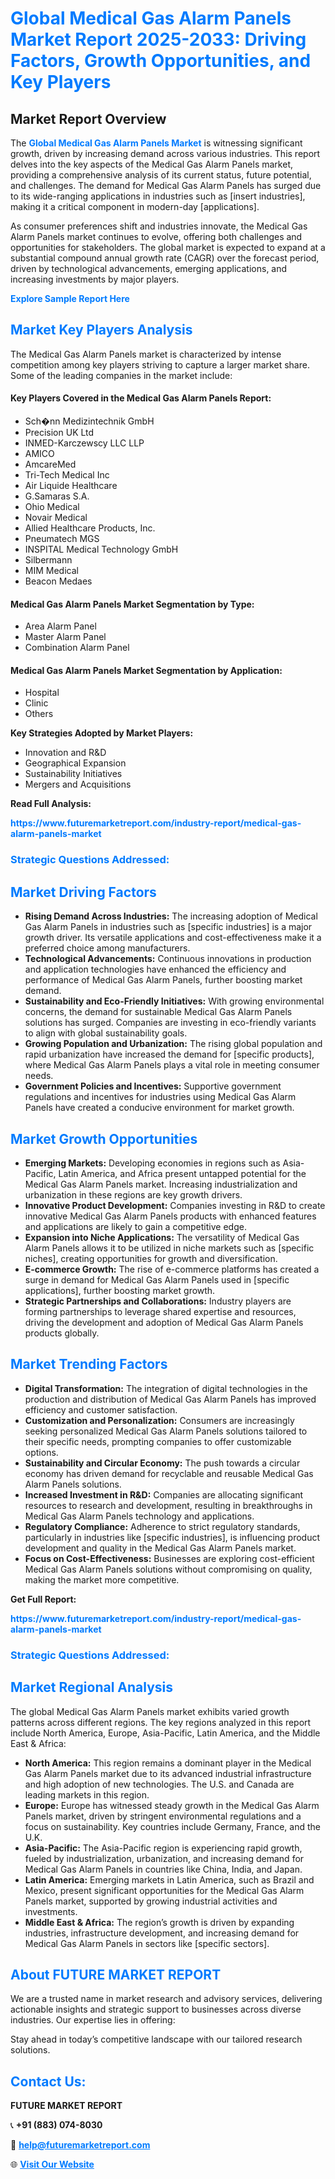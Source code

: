 <h1 style="color: #007BFF;">Global Medical Gas Alarm Panels Market Report 2025-2033: Driving Factors, Growth Opportunities, and Key Players</h1>

<section id="overview">
<h2>Market Report Overview</h2>
<p>The <a href="https://www.futuremarketreport.com/industry-report/medical-gas-alarm-panels-market" style="color: #007BFF; text-decoration: none;"><strong>Global Medical Gas Alarm Panels Market</strong></a> is witnessing significant growth, driven by increasing demand across various industries. This report delves into the key aspects of the Medical Gas Alarm Panels market, providing a comprehensive analysis of its current status, future potential, and challenges. The demand for Medical Gas Alarm Panels has surged due to its wide-ranging applications in industries such as [insert industries], making it a critical component in modern-day [applications].</p>
<p>As consumer preferences shift and industries innovate, the Medical Gas Alarm Panels market continues to evolve, offering both challenges and opportunities for stakeholders. The global market is expected to expand at a substantial compound annual growth rate (CAGR) over the forecast period, driven by technological advancements, emerging applications, and increasing investments by major players.</p>
</section>

<section id="overview">
<p><a href="https://www.futuremarketreport.com/request-sample/reportId=78987" style="color: #007BFF; text-decoration: none;"><strong>Explore Sample Report Here</strong></a></p>
</section>

<section id="key-players">
<h2 style="color: #007BFF;">Market Key Players Analysis</h2>
<p>The Medical Gas Alarm Panels market is characterized by intense competition among key players striving to capture a larger market share. Some of the leading companies in the market include:</p>
<h4>Key Players Covered in the Medical Gas Alarm Panels Report:</h4>
<ul><li>Sch�nn Medizintechnik GmbH</li><li>Precision UK Ltd</li><li>INMED-Karczewscy LLC LLP</li><li>AMICO</li><li>AmcareMed</li><li>Tri-Tech Medical Inc</li><li>Air Liquide Healthcare</li><li>G.Samaras S.A.</li><li>Ohio Medical</li><li>Novair Medical</li><li>Allied Healthcare Products, Inc.</li><li>Pneumatech MGS</li><li>INSPITAL Medical Technology GmbH</li><li>Silbermann</li><li>MIM Medical</li><li>Beacon Medaes</li></ul>
<h4>Medical Gas Alarm Panels Market Segmentation by Type:</h4>
<ul><li>Area Alarm Panel</li><li>Master Alarm Panel</li><li>Combination Alarm Panel</li></ul>

<h4>Medical Gas Alarm Panels Market Segmentation by Application:</h4>
<ul><li>Hospital</li><li>Clinic</li><li>Others</li></ul>
<p><strong>Key Strategies Adopted by Market Players:</strong></p>
<ul>
<li>Innovation and R&D</li>
<li>Geographical Expansion</li>
<li>Sustainability Initiatives</li>
<li>Mergers and Acquisitions</li>
</ul>
</section>

<section>
<p><strong>Read Full Analysis: </strong></p><a href="https://www.futuremarketreport.com/industry-report/medical-gas-alarm-panels-market" style="color: #007BFF; text-decoration: none;"><strong>https://www.futuremarketreport.com/industry-report/medical-gas-alarm-panels-market</strong></a>
<h3 style="color: #007BFF;">Strategic Questions Addressed:</h3>
</section>

<section id="driving-factors">
<h2 style="color: #007BFF;">Market Driving Factors</h2>
<ul>
<li><strong>Rising Demand Across Industries:</strong> The increasing adoption of Medical Gas Alarm Panels in industries such as [specific industries] is a major growth driver. Its versatile applications and cost-effectiveness make it a preferred choice among manufacturers.</li>
<li><strong>Technological Advancements:</strong> Continuous innovations in production and application technologies have enhanced the efficiency and performance of Medical Gas Alarm Panels, further boosting market demand.</li>
<li><strong>Sustainability and Eco-Friendly Initiatives:</strong> With growing environmental concerns, the demand for sustainable Medical Gas Alarm Panels solutions has surged. Companies are investing in eco-friendly variants to align with global sustainability goals.</li>
<li><strong>Growing Population and Urbanization:</strong> The rising global population and rapid urbanization have increased the demand for [specific products], where Medical Gas Alarm Panels plays a vital role in meeting consumer needs.</li>
<li><strong>Government Policies and Incentives:</strong> Supportive government regulations and incentives for industries using Medical Gas Alarm Panels have created a conducive environment for market growth.</li>
</ul>
</section>

<section id="growth-opportunities">
<h2 style="color: #007BFF;">Market Growth Opportunities</h2>
<ul>
<li><strong>Emerging Markets:</strong> Developing economies in regions such as Asia-Pacific, Latin America, and Africa present untapped potential for the Medical Gas Alarm Panels market. Increasing industrialization and urbanization in these regions are key growth drivers.</li>
<li><strong>Innovative Product Development:</strong> Companies investing in R&D to create innovative Medical Gas Alarm Panels products with enhanced features and applications are likely to gain a competitive edge.</li>
<li><strong>Expansion into Niche Applications:</strong> The versatility of Medical Gas Alarm Panels allows it to be utilized in niche markets such as [specific niches], creating opportunities for growth and diversification.</li>
<li><strong>E-commerce Growth:</strong> The rise of e-commerce platforms has created a surge in demand for Medical Gas Alarm Panels used in [specific applications], further boosting market growth.</li>
<li><strong>Strategic Partnerships and Collaborations:</strong> Industry players are forming partnerships to leverage shared expertise and resources, driving the development and adoption of Medical Gas Alarm Panels products globally.</li>
</ul>
</section>

<section id="trending-factors">
<h2 style="color: #007BFF;">Market Trending Factors</h2>
<ul>
<li><strong>Digital Transformation:</strong> The integration of digital technologies in the production and distribution of Medical Gas Alarm Panels has improved efficiency and customer satisfaction.</li>
<li><strong>Customization and Personalization:</strong> Consumers are increasingly seeking personalized Medical Gas Alarm Panels solutions tailored to their specific needs, prompting companies to offer customizable options.</li>
<li><strong>Sustainability and Circular Economy:</strong> The push towards a circular economy has driven demand for recyclable and reusable Medical Gas Alarm Panels solutions.</li>
<li><strong>Increased Investment in R&D:</strong> Companies are allocating significant resources to research and development, resulting in breakthroughs in Medical Gas Alarm Panels technology and applications.</li>
<li><strong>Regulatory Compliance:</strong> Adherence to strict regulatory standards, particularly in industries like [specific industries], is influencing product development and quality in the Medical Gas Alarm Panels market.</li>
<li><strong>Focus on Cost-Effectiveness:</strong> Businesses are exploring cost-efficient Medical Gas Alarm Panels solutions without compromising on quality, making the market more competitive.</li>
</ul>
</section>

<section>
<p><strong>Get Full Report: </strong></p><a href="https://www.futuremarketreport.com/industry-report/medical-gas-alarm-panels-market" style="color: #007BFF; text-decoration: none;"><strong>https://www.futuremarketreport.com/industry-report/medical-gas-alarm-panels-market</strong></a>
<h3 style="color: #007BFF;">Strategic Questions Addressed:</h3>
</section>


<section id="regional-analysis">
<h2 style="color: #007BFF;">Market Regional Analysis</h2>
<p>The global Medical Gas Alarm Panels market exhibits varied growth patterns across different regions. The key regions analyzed in this report include North America, Europe, Asia-Pacific, Latin America, and the Middle East & Africa:</p>
<ul>
<li><strong>North America:</strong> This region remains a dominant player in the Medical Gas Alarm Panels market due to its advanced industrial infrastructure and high adoption of new technologies. The U.S. and Canada are leading markets in this region.</li>
<li><strong>Europe:</strong> Europe has witnessed steady growth in the Medical Gas Alarm Panels market, driven by stringent environmental regulations and a focus on sustainability. Key countries include Germany, France, and the U.K.</li>
<li><strong>Asia-Pacific:</strong> The Asia-Pacific region is experiencing rapid growth, fueled by industrialization, urbanization, and increasing demand for Medical Gas Alarm Panels in countries like China, India, and Japan.</li>
<li><strong>Latin America:</strong> Emerging markets in Latin America, such as Brazil and Mexico, present significant opportunities for the Medical Gas Alarm Panels market, supported by growing industrial activities and investments.</li>
<li><strong>Middle East & Africa:</strong> The region’s growth is driven by expanding industries, infrastructure development, and increasing demand for Medical Gas Alarm Panels in sectors like [specific sectors].</li>
</ul>
</section>

<footer>
<h2 style="color: #007BFF;">About FUTURE MARKET REPORT</h2>
<p>We are a trusted name in market research and advisory services, delivering actionable insights and strategic support to businesses across diverse industries. Our expertise lies in offering:</p>

<p>Stay ahead in today’s competitive landscape with our tailored research solutions.</p>

<h2 style="color: #007BFF;">Contact Us:</h2>
<p><strong>FUTURE MARKET REPORT</strong></p>
<p>📞 <strong>+91 (883) 074-8030</strong></p>
<p>📧 <strong><a href="mailto:help@futuremarketreport.com" style="color: #007BFF;">help@futuremarketreport.com</a></strong></p>
<p>🌐 <strong><a href="https://www.futuremarketreport.com/" style="color: #007BFF;">Visit Our Website</a></strong></p>
</footer>